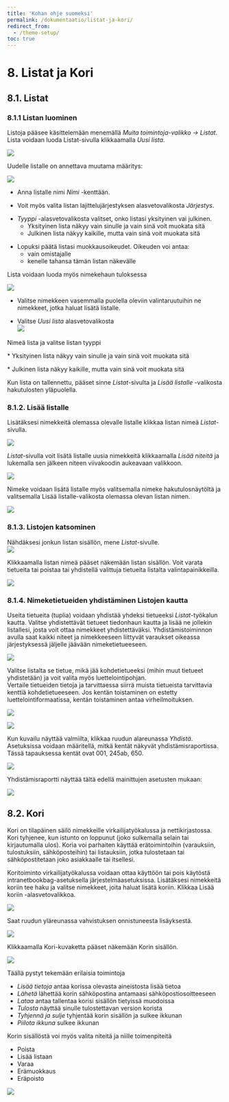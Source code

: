 ```yaml
---
title: 'Kohan ohje suomeksi'
permalink: /dokumentaatio/listat-ja-kori/
redirect_from:
  - /theme-setup/
toc: true
---
```


# 8. Listat ja Kori

## 8.1. Listat

### 8.1.1 Listan luominen

Listoja pääsee käsittelemään menemällä _Muita toimintoja-valikko -> Listat_. 
Lista voidaan luoda Listat-sivulla klikkaamalla _Uusi lista_.

![](/assets/files/docs/Listat_ja_Kori/lista.png)

Uudelle listalle on annettava muutama määritys:

![](/assets/files/docs/Listat_ja_Kori/luo_lista.png)

- Anna listalle nimi _Nimi_ -kenttään.

<!-- -->

- Voit myös valita listan lajittelujärjestyksen alasvetovalikosta
  _Järjestys_.

<!-- -->

- _Tyyppi_ -alasvetovalikosta valitset, onko listasi yksityinen vai
  julkinen.
  - Yksityinen lista näkyy vain sinulle ja vain sinä voit muokata
    sitä
  - Julkinen lista näkyy kaikille, mutta vain sinä voit muokata sitä

<!-- -->

- Lopuksi päätä listasi muokkausoikeudet. Oikeuden voi antaa:
  - vain omistajalle
  - kenelle tahansa tämän listan näkevälle

Lista voidaan luoda myös nimekehaun tuloksessa

![](/assets/files/docs/Listat_ja_Kori/listan_luominen_2.png)

- Valitse nimekkeen vasemmalla puolella oleviin valintaruutuihin ne
  nimekkeet, jotka haluat lisätä listalle.

<!-- -->

- Valitse _Uusi lista_ alasvetovalikosta  
  ![](/assets/files/docs/Listat_ja_Kori/uusi_lista1.png)

Nimeä lista ja valitse listan tyyppi

\* Yksityinen lista näkyy vain sinulle ja vain sinä voit muokata sitä

\* Julkinen lista näkyy kaikille, mutta vain sinä voit muokata sitä

Kun lista on tallennettu, pääset sinne _Listat_-sivulta ja _Lisää listalle_
-valikosta hakutulosten yläpuolella.

### 8.1.2. Lisää listalle

Lisätäksesi nimekkeitä olemassa olevalle listalle klikkaa listan nimeä _Listat_-sivulla.

![](/assets/files/docs/Listat_ja_Kori/lisaa_listalle_2.png)

_Listat_-sivulla voit lisätä listalle uusia nimekkeitä klikkaamalla _Lisää niteitä_ ja lukemalla sen jälkeen niteen viivakoodin aukeavaan valikkoon.

![](/assets/files/docs/Listat_ja_Kori/lisaa_niteita.png)

Nimeke voidaan lisätä listalle myös valitsemalla nimeke
hakutulosnäytöltä ja valitsemalla Lisää listalle-valikosta olemassa olevan
listan nimen.

![](/assets/files/docs/Listat_ja_Kori/Lisaa_listalle_3.png)

### 8.1.3. Listojen katsominen

Nähdäksesi jonkun listan sisällön, mene _Listat_-sivulle.  
![](/assets/files/docs/Listat_ja_Kori/katso_lista.PNG)

Klikkaamalla listan nimeä pääset näkemään listan sisällön. Voit varata tietueita tai poistaa tai yhdistellä valittuja tietueita listalta valintapainikkeilla. 

![](/assets/files/docs/Listat_ja_Kori/listan_sisalto.png)

### 8.1.4. Nimeketietueiden yhdistäminen Listojen kautta

Useita tietueita (tuplia) voidaan yhdistää yhdeksi tietueeksi
_Listat_-työkalun kautta. Valitse yhdistettävät tietueet tiedonhaun
kautta ja lisää ne jollekin listallesi, josta voit ottaa nimekkeet
yhdistettäväksi. Yhdistämistoiminnon avulla saat kaikki niteet ja
nimekkeeseen liittyvät varaukset oikeassa järjestyksessä jäljelle
jäävään nimeketietueeseen.

![](/assets/files/docs/Listat_ja_Kori/yhdistettävät.1jpg)

Valitse listalta se tietue, mikä jää kohdetietueeksi (mihin muut
tietueet yhdistetään) ja voit valita myös luettelointipohjan.  
Vertaile tietueiden tietoja ja tarvittaessa siirrä muista tietueista
tarvittavia kenttiä kohdetietueeseen. Jos kentän toistaminen on estetty
luettelointiformaatissa, kentän toistaminen antaa virheilmoituksen.

![](/assets/files/docs/Listat_ja_Kori/yhdistettävät_2.jpg)

![](/assets/files/docs/Listat_ja_Kori/luettelointi014.png)

Kun kuvailu näyttää valmiilta, klikkaa ruudun alareunassa _Yhdistä_.
Asetuksissa voidaan määritellä, mitkä kentät näkyvät
yhdistämisraportissa. Tässä tapauksessa kentät ovat 001, 245ab, 650.

![](/assets/files/docs/Listat_ja_Kori/luettelointi012.png)

Yhdistämisraportti näyttää tältä edellä mainittujen asetusten mukaan:

![](/assets/files/docs/Listat_ja_Kori/luettelointi013.png)

## 8.2. Kori

Kori on tilapäinen säilö nimekkeille virkailijatyökalussa ja
nettikirjastossa. Kori tyhjenee, kun istunto on loppunut (joko
sulkemalla selain tai kirjautumalla ulos). Koria voi parhaiten käyttää
erätoimintoihin (varauksiin, tulostuksiin, sähköposteihin) tai
listauksiin, jotka tulostetaan tai sähköpostitetaan joko asiakkaalle tai
itsellesi.

Koritoiminto virkailijatyökalussa voidaan ottaa käyttöön tai pois
käytöstä intranetbookbag-asetuksella järjestelmäasetuksissa. Lisätäksesi
nimekkeitä koriin tee haku ja valitse nimekkeet, joita haluat lisätä
koriin. Klikkaa Lisää koriin -alasvetovalikkoa.

![](/assets/files/docs/Listat_ja_Kori/lisaa_koriin.PNG)

Saat ruudun yläreunassa vahvistuksen onnistuneesta lisäyksestä.

![](/assets/files/docs/Listat_ja_Kori/lisatty_koriin.PNG)

Klikkaamalla Kori-kuvaketta pääset näkemään Korin sisällön.

![](/assets/files/docs/Listat_ja_Kori/korisi.PNG)

Täällä pystyt tekemään erilaisia toimintoja

- _Lisää tietoja_ antaa korissa olevasta aineistosta lisää tietoa
- _Lähetä_ lähettää korin sähköpostina antamaasi
  sähköpostiosoitteeseen
- _Lataa_ antaa tallentaa korisi sisällön tietyissä muodoissa
- _Tulosta_ näyttää sinulle tulostettavan version korista
- _Tyhjennä ja sulje_ tyhjentää korin sisällön ja sulkee ikkunan
- _Piilota ikkuna_ sulkee ikkunan

Korin sisällöstä voi myös valita niteitä ja niille toimenpiteitä

- Poista
- Lisää listaan
- Varaa
- Erämuokkaus
- Eräpoisto

![](/assets/files/docs/Listat_ja_Kori/kori_toimenpiteet.PNG)
